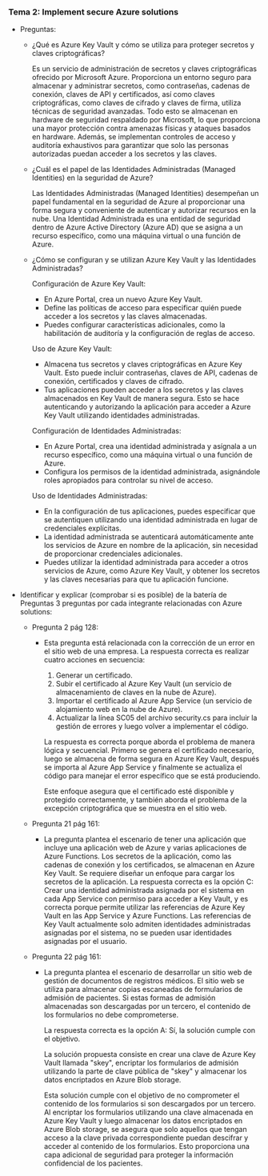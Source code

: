 ### Tema 2: Implement secure Azure solutions	

- Preguntas:	

  - ¿Qué es Azure Key Vault y cómo se utiliza para proteger secretos y claves criptográficas?
  
    Es un servicio de administración de secretos y claves criptográficas ofrecido por Microsoft Azure. Proporciona un entorno seguro para almacenar y administrar secretos, como contraseñas, cadenas de conexión, claves de API y certificados, así como claves criptográficas, como claves de cifrado y claves de firma, utiliza técnicas de seguridad avanzadas. Todo esto  se almacenan en hardware de seguridad respaldado por Microsoft, lo que proporciona una mayor protección contra amenazas físicas y ataques basados en hardware. Además, se implementan controles de acceso y auditoría exhaustivos para garantizar que solo las personas autorizadas puedan acceder a los secretos y las claves.
  
  - ¿Cuál es el papel de las Identidades Administradas (Managed Identities) en la seguridad de Azure?
  
    Las Identidades Administradas (Managed Identities) desempeñan un papel fundamental en la seguridad de Azure al proporcionar una forma segura y conveniente de autenticar y autorizar recursos en la nube. Una Identidad Administrada es una entidad de seguridad dentro de Azure Active Directory (Azure AD) que se asigna a un recurso específico, como una máquina virtual o una función de Azure.
  
  - ¿Cómo se configuran y se utilizan Azure Key Vault y las Identidades Administradas?
  
    Configuración de Azure Key Vault:
  
    - En Azure Portal, crea un nuevo Azure Key Vault.
    - Define las políticas de acceso para especificar quién puede acceder a los secretos y las claves almacenadas.
    - Puedes configurar características adicionales, como la habilitación de auditoría y la configuración de reglas de acceso.
  
    Uso de Azure Key Vault:
  
    - Almacena tus secretos y claves criptográficas en Azure Key Vault. Esto puede incluir contraseñas, claves de API, cadenas de conexión, certificados y claves de cifrado.
    - Tus aplicaciones pueden acceder a los secretos y las claves almacenados en Key Vault de manera segura. Esto se hace autenticando y autorizando la aplicación para acceder a Azure Key Vault utilizando identidades administradas.
  
    Configuración de Identidades Administradas:
  
    - En Azure Portal, crea una identidad administrada y asígnala a un recurso específico, como una máquina virtual o una función de Azure.
    - Configura los permisos de la identidad administrada, asignándole roles apropiados para controlar su nivel de acceso.
  
    Uso de Identidades Administradas:
  
    - En la configuración de tus aplicaciones, puedes especificar que se autentiquen utilizando una identidad administrada en lugar de credenciales explícitas.
    - La identidad administrada se autenticará automáticamente ante los servicios de Azure en nombre de la aplicación, sin necesidad de proporcionar credenciales adicionales.
    - Puedes utilizar la identidad administrada para acceder a otros servicios de Azure, como Azure Key Vault, y obtener los secretos y las claves necesarias para que tu aplicación funcione.
  
- Identificar y explicar (comprobar si es posible) de la batería de Preguntas 3 preguntas por cada integrante relacionadas con Azure solutions:
  - Pregunta 2 pág 128:
  
    - Esta pregunta está relacionada con la corrección de un error en el sitio web de una empresa. La respuesta correcta es realizar cuatro acciones en secuencia:
  
      1. Generar un certificado.
      2. Subir el certificado al Azure Key Vault (un servicio de almacenamiento de claves en la nube de Azure).
      3. Importar el certificado al Azure App Service (un servicio de alojamiento web en la nube de Azure).
      4. Actualizar la línea SC05 del archivo security.cs para incluir la gestión de errores y luego volver a implementar el código.
  
      La respuesta es correcta porque aborda el problema de manera lógica y secuencial. Primero se genera el certificado necesario, luego se almacena de forma segura en Azure Key Vault, después se importa al Azure App Service y finalmente se actualiza el código para manejar el error específico que se está produciendo.
  
      Este enfoque asegura que el certificado esté disponible y protegido correctamente, y también aborda el problema de la excepción criptográfica que se muestra en el sitio web.
  - Pregunta 21 pág 161:
  
    - La pregunta plantea el escenario de tener una aplicación que incluye una aplicación web de Azure y varias aplicaciones de Azure Functions. Los secretos de la aplicación, como las cadenas de conexión y los certificados, se almacenan en Azure Key Vault. Se requiere diseñar un enfoque para cargar los secretos de la aplicación. La respuesta correcta es la opción C: Crear una identidad administrada asignada por el sistema en cada App Service con permiso para acceder a Key Vault, y es correcta porque permite utilizar las referencias de Azure Key Vault en las App Service y Azure Functions. Las referencias de Key Vault actualmente solo admiten identidades administradas asignadas por el sistema, no se pueden usar identidades asignadas por el usuario.
  - Pregunta 22 pág 161:
  
    - La pregunta plantea el escenario de desarrollar un sitio web de gestión de documentos de registros médicos. El sitio web se utiliza para almacenar copias escaneadas de formularios de admisión de pacientes. Si estas formas de admisión almacenadas son descargadas por un tercero, el contenido de los formularios no debe comprometerse.
  
      La respuesta correcta es la opción A: Sí, la solución cumple con el objetivo.
  
      La solución propuesta consiste en crear una clave de Azure Key Vault llamada "skey", encriptar los formularios de admisión utilizando la parte de clave pública de "skey" y almacenar los datos encriptados en Azure Blob storage.
  
      Esta solución cumple con el objetivo de no comprometer el contenido de los formularios si son descargados por un tercero. Al encriptar los formularios utilizando una clave almacenada en Azure Key Vault y luego almacenar los datos encriptados en Azure Blob storage, se asegura que solo aquellos que tengan acceso a la clave privada correspondiente puedan descifrar y acceder al contenido de los formularios. Esto proporciona una capa adicional de seguridad para proteger la información confidencial de los pacientes.
